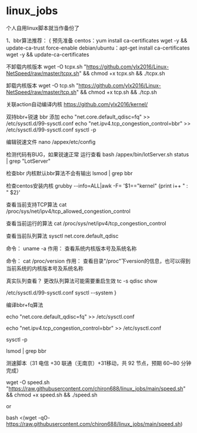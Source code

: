 # linux_jobs
个人自用linux脚本就当作备份了

1、bbr算法推荐：
{
预先准备
centos：yum install ca-certificates wget -y && update-ca-trust force-enable
debian/ubuntu：apt-get install ca-certificates wget -y && update-ca-certificates

不卸载内核版本
wget -O tcpx.sh "https://github.com/ylx2016/Linux-NetSpeed/raw/master/tcpx.sh" && chmod +x tcpx.sh && ./tcpx.sh

卸载内核版本
wget -O tcp.sh "https://github.com/ylx2016/Linux-NetSpeed/raw/master/tcp.sh" && chmod +x tcp.sh && ./tcp.sh

关联action自动编译内核
https://github.com/ylx2016/kernel/

双持bbr+锐速
bbr 添加
echo "net.core.default_qdisc=fq" >> /etc/sysctl.d/99-sysctl.conf
echo "net.ipv4.tcp_congestion_control=bbr" >> /etc/sysctl.d/99-sysctl.conf
sysctl -p

编辑锐速文件
nano /appex/etc/config

检测代码有BUG，如果锐速正常 运行查看
bash /appex/bin/lotServer.sh status | grep "LotServer"

检查bbr 内核默认bbr算法不会有输出
lsmod | grep bbr

检查centos安装内核
grubby --info=ALL|awk -F= '$1=="kernel" {print i++ " : " $2}'

查看当前支持TCP算法
cat /proc/sys/net/ipv4/tcp_allowed_congestion_control

查看当前运行的算法
cat /proc/sys/net/ipv4/tcp_congestion_control

查看当前队列算法
sysctl net.core.default_qdisc

命令： uname -a
作用： 查看系统内核版本号及系统名称

命令： cat /proc/version
作用： 查看目录"/proc"下version的信息，也可以得到当前系统的内核版本号及系统名称

真实队列查看？ 更改队列算法可能需要重启生效
tc -s qdisc show

/etc/sysctl.d/99-sysctl.conf
sysctl --system
}

编译bbr+fq算法

echo "net.core.default_qdisc=fq" >> /etc/sysctl.conf

echo "net.ipv4.tcp_congestion_control=bbr" >> /etc/sysctl.conf

sysctl -p

lsmod | grep bbr

测速脚本（31 电信 +30 联通（无南京）+31移动，共 92 节点，预期 60~80 分钟完成）

wget -O speed.sh "https://raw.githubusercontent.com/chiron688/linux_jobs/main/speed.sh" && chmod +x speed.sh && ./speed.sh

or

bash <(wget -qO- https://raw.githubusercontent.com/chiron688/linux_jobs/main/speed.sh)
